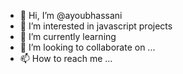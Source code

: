 - 👋 Hi, I’m @ayoubhassani
- 👀 I’m interested in javascript projects
- 🌱 I’m currently learning 
- 💞️ I’m looking to collaborate on ...
- 📫 How to reach me ...

<!---
ayoubhassani/ayoubhassani is a ✨ special ✨ repository because its `README.md` (this file) appears on your GitHub profile.
You can click the Preview link to take a look at your changes.
--->
